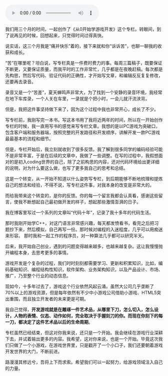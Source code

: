 <audio title="结束语 _ 做游戏的过程就像是在雕琢一件艺术品" src="https://static001.geekbang.org/resource/audio/d0/76/d0291902a7a583bcfe400a172383ce76.mp3" controls="controls"></audio> 
<p>我们用三个月的时间，一起创作了《从0开始学游戏开发》这个专栏。转眼间，到了说再见的时候，回想起来，只觉得时间过得真快。</p><p>说实话，这三个月我是“痛并快乐”着的，接下来就和你“诉诉苦”，也聊一聊我的收获和成长。</p><p>“苦”在哪里呢？坦白说，写专栏真是一件费时费力的事。每周三篇稿子，既要保证不断更，又要保证质量，而我平时的工作非常忙，几乎都是在夜晚赶稿。每次都是先构思，然后写代码、验证代码的正确性，才开始写文章，和编辑反反复复修改，还要再去录音。</p><p>录音又是一个“苦差”，夏天蝉鸣声非常大，为了找到一个安静的录音环境，我经常在地下车库录，一个人关在车里，一录就是个把小时，一会儿就汗流浃背。</p><p>但是，我把这件事坚持做下来了，因为这个过程中我也非常开心，成长了不少。</p><p>写专栏前，我刚写完一本书。写这本书用了我将近两年的时间，所以在一开始创作专栏的时候，我一直用写书的感觉来写专栏文章。我想的是以PC游戏为突破口，包含客户端和服务器端，按照完整的开发路径和开发顺序，讲解开发一款PC游戏最最基本的流程和细节。</p><p>但是，专栏开始后，我立刻就收到了很多反馈。我了解到很多同学的编码经验可能不是非常丰富，于是在后续的文章中，我做了一些调整。在写的过程中，我假想面对的是初入coding世界的自己，除了之前构思的内容，还对代码环境给出更详细的说明，对为什么要这么做，也写了更多我自己的思考和总结。</p><!-- [[[read_end]]] --><p>这是一个转变，从一开始不知道以什么姿势写专栏，到后期能够不断地梳理和提炼自己的想法和经验，不得不说，写专栏这件事，对我本身的改变是非常大的。</p><p>而给我带来这个转变的，是你的反馈。你的每一个留言我都会认真看，感谢这些留言，使我不断想起自己最初做开发的样子，想起那些激情澎湃的日子。</p><p>我在博客里写过一个系列的文章叫“代码十年”，记录了我十多年的代码生活。</p><p>那时我刚开始学C++，对这门语言非常感兴趣，每天都发愤看书，看完之后把习题抄下来，然后模拟，自己再写一份。那时候对编程的入迷程度，几乎可以用痴迷来形容。 那时我和一起工作的程序员，对一种算法几乎都可以研究半天。</p><p>后来，我开始自己创业，遇到的问题变得越来越多，也越来越复杂。这让我慢慢抛开编程本身，去思考更多的事情。</p><p>游戏开发是个复杂的过程，我们时时刻刻都需要学习、更新和积累知识，比如，编码基础知识、编程结构性知识，软件架构、业务架构知识，以及产品设计、市场、推广，乃至整个行业的动态信息。</p><p>现如今，十多年过去了，游戏这个行业依然风起云涌。虽然大公司几乎垄断了70%以上的游戏资源，但是每年依然有不少中小游戏公司借助小游戏、HTML5突出重围，而且独立开发者的未来更是可期。</p><p>我自己觉得，<strong>开发游戏就是在雕琢一件艺术品，从哪里下刀，怎么切入，怎么设计，人物的表情、仪态、动作如何，完全取决于手握刻刀的你。而现在你刻下的每一刀，都决定了这件艺术品以后的生命周期</strong>。</p><p>专栏虽然已经结束，但这对你我来说，还只是一个开始。我会继续在游戏行业深耕下去，并试着输出更多的内容。我希望，这对你来说，也是一个开始。毕竟这次我们只做了一个小游戏，在游戏世界里，只是戳开了一个小口子，我们还要朝着游戏开发世界的大门，不断前进。</p><p>路漫漫其修远兮，吾将上下而求索。希望我们可以一起努力，给游戏领域注入自己的力量。</p><p><a href="http://cn.mikecrm.com/WM3BaeU"><img src="https://static001.geekbang.org/resource/image/e4/ad/e43e1d08d65b9c3b3dc21e379afb91ad.jpg" alt=""></a></p>